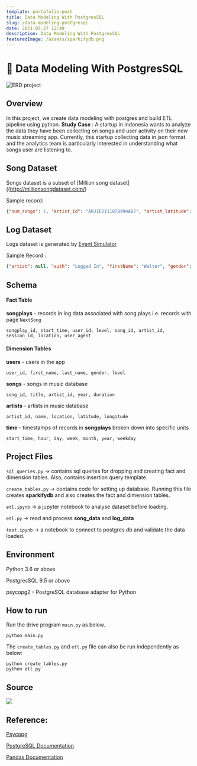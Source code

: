 ```yaml
---
template: portofolio-post
title: Data Modeling With PostgresSQL
slug: /data-modeling-postgresql
date: 2021-07-27 12:49
description: Data Modeling With PostgresSQL
featuredImage: /assets/sparkifydb.png
---
```

# 🚀 Data Modeling With PostgresSQL

![ERD project ](/assets/sparkifydb.png "ERD project SparkifyDB")

## **Overview**

In this project, we create data modeling with postgres and build ETL pipeline using python.
**Study Case** : A startup in indonesia wants to analyze the data they have been collecting on songs and user activity on their new music streaming app.
Currently, this startup collecting data in json format and the analytics team is particularly interested in understanding what songs user are listening to.

## **Song Dataset**

Songs dataset is a subset  of \[Million song dataset]((http://millionsongdataset.com/)

Sample record:

```json
{"num_songs": 1, "artist_id": "ARJIE2Y1187B994AB7", "artist_latitude": null, "artist_longitude": null, "artist_location": "", "artist_name": "Line Renaud", "song_id": "SOUPIRU12A6D4FA1E1", "title": "Der Kleine Dompfaff", "duration": 152.92036, "year": 0}
```

## **Log Dataset**

Logs dataset is generated by [Event Simulator](https://github.com/Interana/eventsim)

Sample Record :

```json
{"artist": null, "auth": "Logged In", "firstName": "Walter", "gender": "M", "itemInSession": 0, "lastName": "Frye", "length": null, "level": "free", "location": "San Francisco-Oakland-Hayward, CA", "method": "GET","page": "Home", "registration": 1540919166796.0, "sessionId": 38, "song": null, "status": 200, "ts": 1541105830796, "userAgent": "\"Mozilla\/5.0 (Macintosh; Intel Mac OS X 10_9_4) AppleWebKit\/537.36 (KHTML, like Gecko) Chrome\/36.0.1985.143 Safari\/537.36\"", "userId": "39"}
```

## Schema

#### Fact Table

**songplays** - records in log data associated with song plays i.e. records with page `NextSong`

```
songplay_id, start_time, user_id, level, song_id, artist_id, session_id, location, user_agent
```

#### Dimension Tables

**users**  - users in the app

```
user_id, first_name, last_name, gender, level
```

**songs**  - songs in music database

```
song_id, title, artist_id, year, duration
```

**artists**  - artists in music database

```
artist_id, name, location, latitude, longitude
```

**time**  - timestamps of records in  **songplays**  broken down into specific units

```
start_time, hour, day, week, month, year, weekday
```

## Project Files

`sql_queries.py` -> contains sql queries for dropping and  creating fact and dimension tables. Also, contains insertion query template.

`create_tables.py` -> contains code for setting up database. Running this file creates **sparkifydb** and also creates the fact and dimension tables.

`etl.ipynb` -> a jupyter notebook to analyse dataset before loading. 

`etl.py` -> read and process **song_data** and **log_data**

`test.ipynb` -> a notebook to connect to postgres db and validate the data loaded.

## Environment

Python 3.6 or above

PostgresSQL 9.5 or above

psycopg2 - PostgreSQL database adapter for Python

## How to run

Run the drive program `main.py` as below.

```
python main.py
```

The `create_tables.py` and `etl.py` file can also be run independently as below:

```
python create_tables.py 
python etl.py 
```

## Source

![](/assets/github_badge.png)

## Reference:

[Psycopg](http://initd.org/psycopg/docs/)

[PostgreSQL Documentation](https://www.postgresql.org/docs/)

[Pandas Documentation](https://pandas.pydata.org/pandas-docs/stable/)